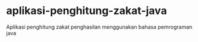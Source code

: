 # aplikasi-penghitung-zakat-java
Aplikasi penghitung zakat penghasilan menggunakan bahasa pemrograman java
